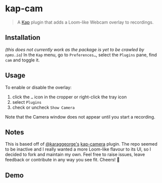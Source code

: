 # kap-cam

> A [Kap](https://github.com/wulkano/kap) plugin that adds a Loom-like Webcam overlay to recordings.

## Installation

_(this does not currently work as the package is yet to be crawled by `npms.io`)_
In the `Kap` menu, go to `Preferences…`, select the `Plugins` pane, find `cam` and toggle it.

## Usage

To enable or disable the overlay:

1. click the `…` icon in the cropper or right-click the tray icon
2. select `Plugins`
3. check or uncheck `Show Camera`

Note that the Camera window does not appear until you start a recording.

## Notes

This is based off of [@karaggeorge's](https://github.com/karaggeorge) [kap-camera](https://github.com/karaggeorge/kap-camera/) plugin. The repo seemed to be inactive and I really wanted a more Loom-like flavour to its UI, so I decided to fork and maintain my own. Feel free to raise issues, leave feedback or contribute in any way you see fit. Cheers! 🥂

## Demo
